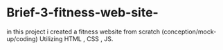 # Brief-3-fitness-web-site-
in this project i created a fitness website from scratch (conception/mock-up/coding)  Utilizing HTML , CSS , JS.

